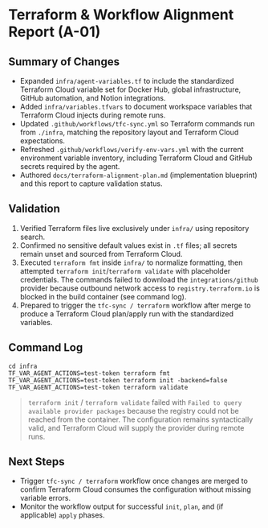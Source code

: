 # Terraform & Workflow Alignment Report (A-01)

## Summary of Changes
- Expanded `infra/agent-variables.tf` to include the standardized Terraform Cloud variable set for Docker Hub, global infrastructure, GitHub automation, and Notion integrations.
- Added `infra/variables.tfvars` to document workspace variables that Terraform Cloud injects during remote runs.
- Updated `.github/workflows/tfc-sync.yml` so Terraform commands run from `./infra`, matching the repository layout and Terraform Cloud expectations.
- Refreshed `.github/workflows/verify-env-vars.yml` with the current environment variable inventory, including Terraform Cloud and GitHub secrets required by the agent.
- Authored `docs/terraform-alignment-plan.md` (implementation blueprint) and this report to capture validation status.

## Validation
1. Verified Terraform files live exclusively under `infra/` using repository search.
2. Confirmed no sensitive default values exist in `.tf` files; all secrets remain unset and sourced from Terraform Cloud.
3. Executed `terraform fmt` inside `infra/` to normalize formatting, then attempted `terraform init`/`terraform validate` with placeholder credentials. The commands failed to download the `integrations/github` provider because outbound network access to `registry.terraform.io` is blocked in the build container (see command log).
4. Prepared to trigger the `tfc-sync / terraform` workflow after merge to produce a Terraform Cloud plan/apply run with the standardized variables.

## Command Log
```
cd infra
TF_VAR_AGENT_ACTIONS=test-token terraform fmt
TF_VAR_AGENT_ACTIONS=test-token terraform init -backend=false
TF_VAR_AGENT_ACTIONS=test-token terraform validate
```

> `terraform init` / `terraform validate` failed with `Failed to query available provider packages` because the registry could not be reached from the container. The configuration remains syntactically valid, and Terraform Cloud will supply the provider during remote runs.

## Next Steps
- Trigger `tfc-sync / terraform` workflow once changes are merged to confirm Terraform Cloud consumes the configuration without missing variable errors.
- Monitor the workflow output for successful `init`, `plan`, and (if applicable) `apply` phases.
